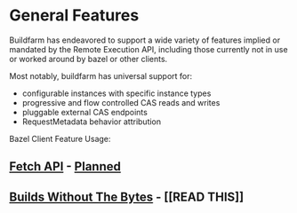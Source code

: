 # General Features

Buildfarm has endeavored to support a wide variety of features implied or mandated by the Remote Execution API, including those currently not in use or worked around by bazel or other clients.

Most notably, buildfarm has universal support for:

* configurable instances with specific instance types
* progressive and flow controlled CAS reads and writes
* pluggable external CAS endpoints
* RequestMetadata behavior attribution

Bazel Client Feature Usage:

## [Fetch API](https://docs.bazel.build/versions/master/command-line-reference.html#flag--experimental_remote_downloader) - [Planned](https://github.com/bazelbuild/bazel-buildfarm/pull/605)
## [Builds Without The Bytes](https://github.com/bazelbuild/bazel/issues/6862) - [[READ THIS]]